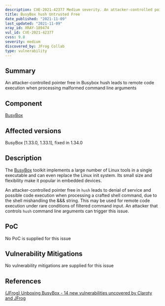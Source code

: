 ```yaml
---
description: CVE-2021-42377 Medium severity. An attacker-controlled pointer free in Busybox hush leads to remote code execution when processing malformed command line arguments
title: BusyBox hush Untrusted Free
date_published: "2021-11-09"
last_updated: "2021-11-09"
xray_id: XRAY-189474
vul_id: CVE-2021-42377
cvss: 9.8
severity: medium
discovered_by: JFrog Collab
type: vulnerability
---
```

## Summary
An attacker-controlled pointer free in Busybox hush leads to remote code execution when processing malformed command line arguments

## Component

[BusyBox](https://busybox.net/)

## Affected versions

BusyBox [1.33.0, 1.33.1], fixed in 1.34.0

## Description

The [BusyBox](https://busybox.net/) toolkit implements a large number of Linux tools in a single executable and can even replace the Linux init system. Its small size and flexibility make it popular in embedded devices.

An attacker-controlled pointer free in `hush` leads to denial of service and possible code execution when processing a crafted shell command, due to the shell mishandling the &&& string. This may be used for remote code execution under rare conditions of filtered command input.
An attacker that controls `hush` command line arguments can trigger this issue.

## PoC

No PoC is supplied for this issue

## Vulnerability Mitigations

No vulnerability mitigations are supplied for this issue

## References

[(JFrog) Unboxing BusyBox - 14 new vulnerabilities uncovered by Claroty and JFrog ](https://jfrog.com/blog/unboxing-busybox-14-new-vulnerabilities-uncovered-by-claroty-and-jfrog/)